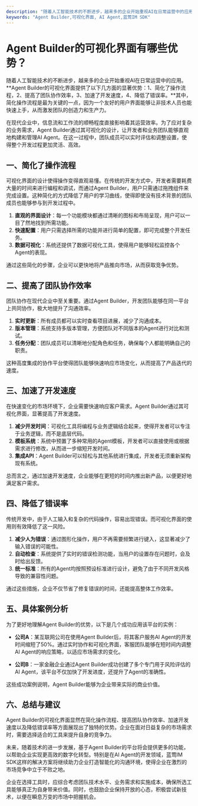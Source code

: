 ```yaml
---
description: "随着人工智能技术的不断进步，越来多的企业开始重视AI在日常运营中的应用。**Agent Builder的可视化界面提供了以下几方面的显著优势：1、简化了操作流程，2、提高了团队协作效率，3、加速了开发速度，4、降低了错误率。**其中，简化操作流程是最为关键的一点，因为一个友好的用户界面能够让非技术人员也能快速上手，从而激发团队的创造力和生产力。"
keywords: "Agent Builder,可视化界面, AI Agent,蓝莺IM SDK"
---
```

# Agent Builder的可视化界面有哪些优势？

随着人工智能技术的不断进步，越来多的企业开始重视AI在日常运营中的应用。**Agent Builder的可视化界面提供了以下几方面的显著优势：1、简化了操作流程，2、提高了团队协作效率，3、加速了开发速度，4、降低了错误率。**其中，简化操作流程是最为关键的一点，因为一个友好的用户界面能够让非技术人员也能快速上手，从而激发团队的创造力和生产力。

在现代企业中，信息流和工作流的顺畅程度直接影响着其运营效率。为了应对复杂的业务需求，Agent Builder通过其可视化的设计，让开发者和业务团队能够直观地构建和管理AI Agent。在这一过程中，团队成员可以实时评估和调整设置，使得整个开发过程更加灵活、高效。

## 一、简化了操作流程

可视化界面的设计使得操作变得直观易懂。在传统的开发方式中，开发者需要耗费大量的时间来进行编程和调试，而通过Agent Builder，用户只需通过拖拽组件来完成设置。这种简化的方式降低了用户的学习曲线，使得即使没有技术背景的团队成员也能够参与到开发过程中。

1. **直观的界面设计**：每一个功能模块都通过清晰的图标和布局呈现，用户可以一目了然地找到所需功能。
2. **快速配置**：用户只需选择所需的功能并进行简单的配置，即可完成整个开发任务。
3. **数据可视化**：系统还提供了数据可视化工具，使得用户能够轻松监控各个Agent的表现。

通过这些简化的步骤，企业可以更快地将产品推向市场，从而获取竞争优势。

## 二、提高了团队协作效率

团队协作在现代企业中至关重要。通过Agent Builder，开发团队能够在同一平台上共同协作，极大地提升了沟通效率。

1. **实时更新**：所有成员都可以实时查看项目进展，减少了沟通成本。
2. **版本管理**：系统支持多版本管理，方便团队对不同版本的Agent进行对比和测试。
3. **任务分配**：团队成员可以清晰地分配角色和任务，确保每个人都能明确自己的职责。

这种高度集成的协作平台使得团队能够快速响应市场变化，从而提高了产品迭代的速度。

## 三、加速了开发速度

在快速变化的市场环境下，企业需要快速响应客户需求。Agent Builder通过其可视化界面，显著提高了开发速度。

1. **减少开发时间**：可视化工具将编程与业务逻辑结合起来，使得开发者可以专注于业务逻辑，而不是底层代码。
2. **模板系统**：系统中预置了多种常用的Agent模板，开发者可以直接使用或根据需求进行修改，从而进一步缩短开发时间。
3. **集成API**：Agent Builder可以轻松与其他系统进行集成，开发者无须重新架构现有系统。

总而言之，通过加速开发速度，企业能够在更短的时间内推出新产品，以便更好地满足客户需求。

## 四、降低了错误率

传统开发中，由于人工输入和复杂的代码操作，容易出现错误。而可视化界面的使用则有效降低了这一风险。

1. **减少人为错误**：通过图形化操作，用户不再需要频繁进行键入，这显著减少了输入错误的可能性。
2. **自动检查**：系统提供了实时的错误检测功能，当用户的设置存在问题时，会及时给出反馈。
3. **统一标准**：所有的Agent均按照预设标准进行设计，避免了由于不同开发风格导致的兼容性问题。

通过这些措施，企业不仅节省了修复错误的时间，还能提高整体工作效率。

## 五、具体案例分析

为了更好地理解Agent Builder的优势，以下是几个成功应用该平台的实例：

- **公司A**：某互联网公司在使用Agent Builder后，将其客户服务AI Agent的开发时间缩短了50%。通过实时协作和可视化界面，客服团队能够在短时间内调整AI Agent的响应策略，以适应市场需求的变化。
  
- **公司B**：一家金融企业通过Agent Builder成功创建了多个专门用于风险评估的AI Agent，该平台不仅加快了开发进度，还提升了Agent的准确性。
  
这些成功案例说明，Agent Builder能够为企业带来实际的商业价值。

## 六、总结与建议

Agent Builder的可视化界面显然在简化操作流程、提高团队协作效率、加速开发速度以及降低错误率等方面展现出了独特的优势。企业在面对日益复杂的市场需求时，需要选择适合的工具来提升自身的竞争力。

未来，随着技术的进一步发展，基于Agent Builder的平台将会提供更多的功能，以帮助企业实现更高效的数字化转型。特别是在AI Agent的开发领域，蓝莺IM SDK这样的解决方案将继续助力企业打造智能化的沟通环境，使得企业在激烈的市场竞争中立于不败之地。

企业在选择工具时，应综合考虑团队技术水平、业务需求和实施成本，确保所选工具能够真正为自身带来价值。同时，也鼓励企业保持开放的心态，积极尝试新技术，以便在瞬息万变的市场中把握机会。
